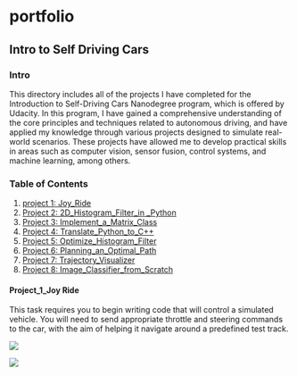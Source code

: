 # portfolio

## Intro to Self Driving Cars

### Intro 
This directory includes all of the projects I have completed for the Introduction to Self-Driving Cars Nanodegree program, which is offered by Udacity. 
In this program, I have gained a comprehensive understanding of the core principles and techniques related to autonomous driving, and have applied my knowledge through various projects designed to simulate real-world scenarios. 
These projects have allowed me to develop practical skills in areas such as computer vision, sensor fusion, control systems, and machine learning, among others.


### Table of Contents 
1. [project 1: Joy_Ride](#project-1)
2. [Project 2: 2D_Histogram_Filter_in _Python](#project-1)
3. [Project 3: Implement_a_Matrix_Class](#project2)
4. [Project 4: Translate_Python_to_C++](#project3)
5. [Project 5: Optimize_Histogram_Filter](#project4)
6. [Project 6: Planning_an_Optimal_Path](#project5)
7. [Project 7: Trajectory_Visualizer](#project6)
8. [Project 8: Image_Classifier_from_Scratch](#project7)


#### <a name="project-1"></a>Project_1_Joy Ride
This task requires you to begin writing code that will control a simulated vehicle. 
You will need to send appropriate throttle and steering commands to the car, with the aim of helping it navigate around a predefined test track. 

![](https://github.com/Ali-RT/portfolio/blob//main/Project_1_Joy_Ride/ParallelParkingAnimation.gif)

![](https://github.com/Ali-RT/portfolio/blob/main/Project_1_Joy_Ride/ParallelParkingUnity.png)
